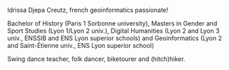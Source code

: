 Idrissa Djepa Creutz, french geoinformatics passionate!

Bachelor of History (Paris 1 Sorbonne university), Masters in Gender and Sport Studies (Lyon 1/Lyon 2 univ.), Digital Humanities (Lyon 2 and Lyon 3 univ., ENSSIB and ENS Lyon superior schools) and Geoinformatics (Lyon 2 and Saint-Étienne univ., ENS Lyon superior school)

Swing dance teacher, folk dancer, biketourer and (hitch)hiker.
